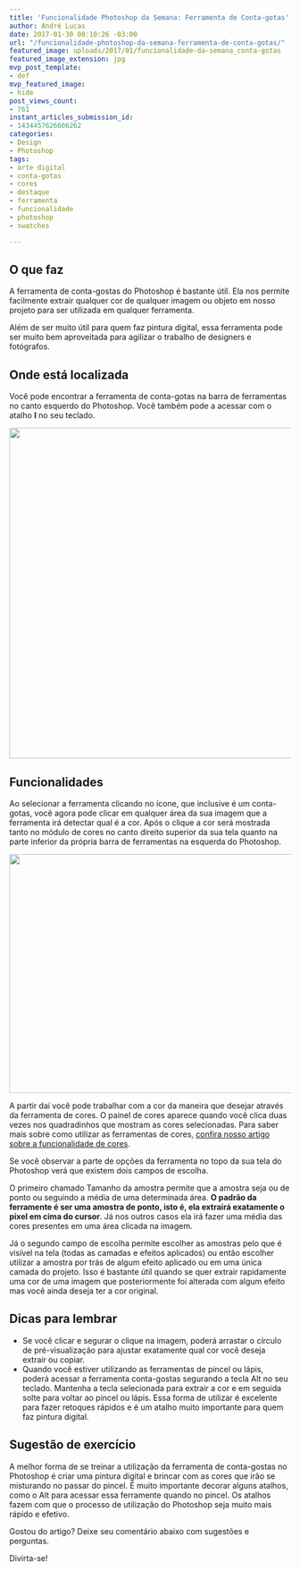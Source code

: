 ```yaml
---
title: 'Funcionalidade Photoshop da Semana: Ferramenta de Conta-gotas'
author: André Lucas
date: 2017-01-30 00:10:26 -03:00
url: "/funcionalidade-photoshop-da-semana-ferramenta-de-conta-gotas/"
featured_image: uploads/2017/01/funcionalidade-da-semana_conta-gotas
featured_image_extension: jpg
mvp_post_template:
- def
mvp_featured_image:
- hide
post_views_count:
- 761
instant_articles_submission_id:
- 1434457626606262
categories:
- Design
- Photoshop
tags:
- arte digital
- conta-gotas
- cores
- destaque
- ferramenta
- funcionalidade
- photoshop
- swatches

---
```

## O que faz

A ferramenta de conta-gostas do Photoshop é bastante útil. Ela nos permite facilmente extrair qualquer cor de qualquer imagem ou objeto em nosso projeto para ser utilizada em qualquer ferramenta.

Além de ser muito útil para quem faz pintura digital, essa ferramenta pode ser muito bem aproveitada para agilizar o trabalho de designers e fotógrafos.

## Onde está localizada

Você pode encontrar a ferramenta de conta-gotas na barra de ferramentas no canto esquerdo do Photoshop. Você também pode a acessar com o atalho **I** no seu teclado.

<img class="size-full wp-image-450 aligncenter" src="/images/uploads/2017/01/ferramenta_conta-gotas_photoshop.jpg" alt="" width="927" height="591" srcset="/images/uploads/2017/01/ferramenta_conta-gotas_photoshop.jpg 927w, /images/uploads/2017/01/ferramenta_conta-gotas_photoshop-300x191.jpg 300w, /images/uploads/2017/01/ferramenta_conta-gotas_photoshop-768x490.jpg 768w" sizes="(max-width: 927px) 100vw, 927px" />

## Funcionalidades

Ao selecionar a ferramenta clicando no ícone, que inclusive é um conta-gotas, você agora pode clicar em qualquer área da sua imagem que a ferramenta irá detectar qual é a cor. Após o clique a cor será mostrada tanto no módulo de cores no canto direito superior da sua tela quanto na parte inferior da própria barra de ferramentas na esquerda do Photoshop.

<img class=" wp-image-451 aligncenter" src="/images/uploads/2017/01/ferramenta_conta-gotas_photoshop2.jpg" alt="" width="933" height="427" srcset="/images/uploads/2017/01/ferramenta_conta-gotas_photoshop2.jpg 1892w, /images/uploads/2017/01/ferramenta_conta-gotas_photoshop2-300x137.jpg 300w, /images/uploads/2017/01/ferramenta_conta-gotas_photoshop2-768x352.jpg 768w, /images/uploads/2017/01/ferramenta_conta-gotas_photoshop2-1024x469.jpg 1024w" sizes="(max-width: 933px) 100vw, 933px" />

A partir daí você pode trabalhar com a cor da maneira que desejar através da ferramenta de cores. O painel de cores aparece quando você clica duas vezes nos quadradinhos que mostram as cores selecionadas. Para saber mais sobre como utilizar as ferramentas de cores, <a href="http://igluonline.com/funcionalidade-photoshop-da-semana-ferramenta-de-cor/" target="_blank">confira nosso artigo sobre a funcionalidade de cores</a>.

Se você observar a parte de opções da ferramenta no topo da sua tela do Photoshop verá que existem dois campos de escolha.

O primeiro chamado Tamanho da amostra permite que a amostra seja ou de ponto ou seguindo a média de uma determinada área. **O padrão da ferramente é ser uma amostra de ponto, isto é, ela extrairá exatamente o pixel em cima do cursor**. Já nos outros casos ela irá fazer uma média das cores presentes em uma área clicada na imagem.

Já o segundo campo de escolha permite escolher as amostras pelo que é visível na tela (todas as camadas e efeitos aplicados) ou então escolher utilizar a amostra por trás de algum efeito aplicado ou em uma única camada do projeto. Isso é bastante útil quando se quer extrair rapidamente uma cor de uma imagem que posteriormente foi alterada com algum efeito mas você ainda deseja ter a cor original.

## Dicas para lembrar

* Se você clicar e segurar o clique na imagem, poderá arrastar o círculo de pré-visualização para ajustar exatamente qual cor você deseja extrair ou copiar.
* Quando você estiver utilizando as ferramentas de pincel ou lápis, poderá acessar a ferramenta conta-gostas segurando a tecla Alt no seu teclado. Mantenha a tecla selecionada para extrair a cor e em seguida solte para voltar ao pincel ou lápis. Essa forma de utilizar é excelente para fazer retoques rápidos e é um atalho muito importante para quem faz pintura digital.

## Sugestão de exercício

A melhor forma de se treinar a utilização da ferramenta de conta-gostas no Photoshop é criar uma pintura digital e brincar com as cores que irão se misturando no passar do pincel. É muito importante decorar alguns atalhos, como o Alt para acessar essa ferramente quando no pincel. Os atalhos fazem com que o processo de utilização do Photoshop seja muito mais rápido e efetivo.

Gostou do artigo? Deixe seu comentário abaixo com sugestões e perguntas.

Divirta-se!
